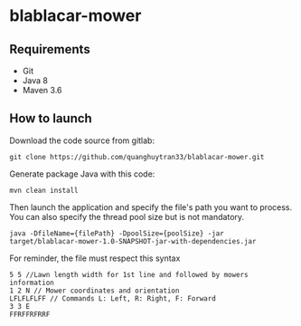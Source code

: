 # blablacar-mower

## Requirements
* Git
* Java 8
* Maven 3.6

## How to launch

Download the code source from gitlab:
```
git clone https://github.com/quanghuytran33/blablacar-mower.git
```

Generate package Java with this code:
``` 
mvn clean install
```

Then launch the application and specify the file's path you want to process.
You can also specify the thread pool size but is not mandatory.    
``` 
java -DfileName={filePath} -DpoolSize={poolSize} -jar target/blablacar-mower-1.0-SNAPSHOT-jar-with-dependencies.jar
```

For reminder, the file must respect this syntax
``` 
5 5 //Lawn length width for 1st line and followed by mowers information
1 2 N // Mower coordinates and orientation
LFLFLFLFF // Commands L: Left, R: Right, F: Forward
3 3 E
FFRFFRFRRF
``` 
